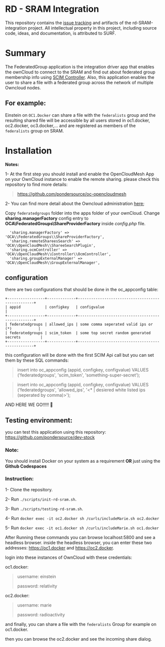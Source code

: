 # RD - SRAM Integration

This repository contains the [issue tracking](https://github.com/SURFnet/rd-sram-integration/milestones) and artifacts of the rd-SRAM-integration project.
All intellectual property in this project, including source code, ideas, and documentation, is attributed to SURF.

# Summary
The FederatedGroup application is the integration driver app that enables the ownCloud to connect to the SRAM and find out about federated group membership info using [SCIM Controller](https://github.com/SURFnet/rd-sram-integration/blob/mix-provider/ScimControllerDocs.md). Also, this application enables the user to share a file with a federated group across the network of multiple Owncloud nodes.

## For example:
Einstein on `OC1.Docker` can share a file with the `federalists` group and the resulting shared file will be accessible by all users stored in oc1.docker, oc2.docker, oc3.docker,... and are registered as members of the `federalists` group on SRAM.


# Installation

**Notes:**

1- At the first step you should install and enable the OpenCloudMesh App on your OwnCloud instance to enable the remote sharing. please check this repository to find more details:
> https://github.com/pondersource/oc-opencloudmesh  

2- You can find more detail about the Owncloud administration [here](https://doc.owncloud.com/server/next/admin_manual/configuration/server/occ_command.html);

Copy `federatedgroups` folder into the apps folder of your ownCloud. 
Change **sharing.managerFactory** config entry to **OCA\\FederatedGroups\\ShareProviderFactory** inside *config.php* file.

```
  'sharing.managerFactory' => 'OCA\\FederatedGroups\\ShareProviderFactory',
  'sharing.remoteShareesSearch' => 'OCA\\OpenCloudMesh\\ShareeSearchPlugin',
  'sharing.ocmController' => 'OCA\\OpenCloudMesh\\Controller\\OcmController',
  'sharing.groupExternalManager' => 'OCA\\OpenCloudMesh\\GroupExternalManager',
```


## configuration
there are two configurations that should be done in the oc_appconfig table: 

```
+-----------------+-------------+--------------------------------------------------+
| appid           | configkey   | configvalue                                      |
+-----------------+-------------+--------------------------------------------------+
| federatedgroups | allowed_ips | some comma seperated valid ips or (*)            |
| federatedgroups | scim_token  | some top secret random generated secrets         |
+-----------------+-------------+--------------------------------------------------+
```

this configuration will be done with the first SCIM Api call but you can set them by these SQL commands:
> insert into oc_appconfig (appid, configkey, configvalue) VALUES ('federatedgroups', 'scim_token', 'something-super-secret');

> insert into oc_appconfig (appid, configkey, configvalue) VALUES ('federatedgroups', 'allowed_ips', '<* | desiered white listed ips (seperated by comma)>');

AND HERE WE GO!!!!! 🚀


## Testing environment:

you can test this application using this repository: 
https://github.com/pondersource/dev-stock

### Note:
You should install Docker on your system as a requirement **OR** just using the **Github Codespaces**

### Instruction:

1- Clone the repository.

2- Run `./scripts/init-rd-sram.sh`.

3- Run `./scripts/testing-rd-sram.sh`.

4- Run `docker exec -it oc2.docker sh /curls/includeMarie.sh oc2.docker`

5- Run `docker exec -it oc1.docker sh /curls/includeMarie.sh oc1.docker`

After Running these commands you can browse localhost:5800 and see a headless browser.
inside the headless browser, you can enter these two addresses: https://oc1.docker and https://oc2.docker.

login into these instances of OwnCloud with these credentials: 

oc1.docker: 
  > username: einstein 
  > 
  > password: relativity
  
oc2.docker:
  > username: marie
  > 
  > password: radioactivity
  
and finally, you can share a file with the `federalists` Group for example on oc1.docker.

then you can browse the oc2.docker and see the incoming share dialog.

